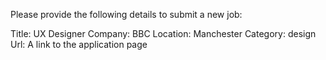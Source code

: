 Please provide the following details to submit a new job:

Title: UX Designer
Company: BBC
Location: Manchester
Category: design
Url: A link to the application page
